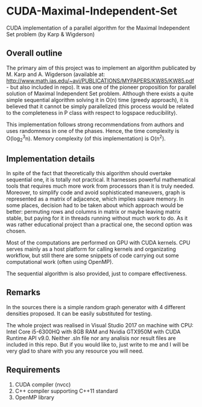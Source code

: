 # CUDA-Maximal-Independent-Set
CUDA implementation of a parallel algorithm for the Maximal Independent Set problem (by Karp &amp; Wigderson)

## Overall outline
The primary aim of this project was to implement an algorithm publicated by M. Karp and A. Wigderson (available at: http://www.math.ias.edu/~avi/PUBLICATIONS/MYPAPERS/KW85/KW85.pdf - but also included in repo). It was one of the pioneer proposition for parallel solution of Maximal Independent Set problem. Although there exists a quite simple sequential algorithm solving it in O(n) time (greedy approach), it is believed that it cannot be simply parallelized (this process would be related to the completeness in P class with respect to logspace reducibility).

This implementation follows strong recommendations from authors and uses randomness in one of the phases. Hence, the time complexity is O(log<sub>2</sub><sup>3</sup>n). Memory complexity (of this implementation) is O(n<sup>2</sup>).

## Implementation details
In spite of the fact that theoretically this algorithm should overtake sequential one, it is totally not practical. It harnesses powerful mathematical tools that requires much more work from processors than it is truly needed. Moreover, to simplify code and avoid sophisticated maneuvers, graph is represented as a matrix of adjacence, which implies square memory. In some places, decision had to be taken about which approach would be better: permuting rows and columns in matrix or maybe leaving matrix stable, but paying for it in threads running without much work to do. As it was rather educational project than a practical one, the second option was chosen.

Most of the computations are performed on GPU with CUDA kernels. CPU serves mainly as a host platform for calling kernels and organizating workflow, but still there are some snippets of code carrying out some computational work (often using OpenMP).

The sequential algorithm is also provided, just to compare effectiveness.

## Remarks
In the sources there is a simple random graph generator with 4 different densities proposed. It can be easily substituted for testing.

The whole project was realised in Visual Studio 2017 on machine with CPU: Intel Core i5-6300HQ with 8GB RAM and Nvidia GTX950M with CUDA Runtime API v9.0. Neither .sln file nor any analisis nor result files are included in this repo. But if you would like to, just write to me and I will be very glad to share with you any resource you will need.

## Requirements
1. CUDA compiler (nvcc)
2. C++ compiler supporting C++11 standard
3. OpenMP library
